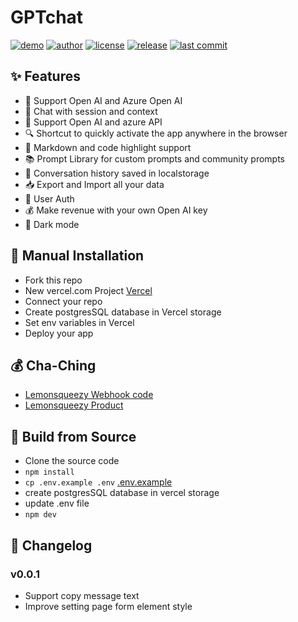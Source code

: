 # GPTchat

[![demo][live-demo]][live-demo-url]
[![author][author-image]][author-url]
[![license][license-image]][license-url]
[![release][release-image]][release-url]
[![last commit][last-commit-image]][last-commit-url]

[live-demo]: https://img.shields.io/badge/Live-Demo-green.svg

[live-demo-url]: https://ai.mojotv.cn/

[author-image]: https://img.shields.io/badge/Eric-Zhou-blue.svg

[author-url]: https://github.com/mojocn

[license-image]: https://img.shields.io/badge/license-GNU-blue.svg

[license-url]: https://github.com/mojocn/gptchat/blob/main/LICENSE

[release-image]: https://img.shields.io/github/v/release/mojocn/gptchat?color=blue

[release-url]: https://github.com/mojocn/gptchat/releases/latest

[last-commit-image]: https://img.shields.io/github/last-commit/mojocn/gptchat?label=last%20commit

[last-commit-url]: https://github.com/mojocn/gptchat/commits

## ✨ Features

* 🤖 Support Open AI and Azure Open AI
* 💬 Chat with session and context
* 🚀 Support Open AI and azure API
* 🔍 Shortcut to quickly activate the app anywhere in the browser
* 🎨 Markdown and code highlight support
* 📚 Prompt Library for custom prompts and community prompts
* 💾 Conversation history saved in localstorage
* 📥 Export and Import all your data
* 🔗 User Auth
* 💰 Make revenue with your own Open AI key
* 🌙 Dark mode

## 🔧 Manual Installation

- Fork this repo
- New vercel.com Project [Vercel](https://vercel.com/)
- Connect your repo
- Create postgresSQL database in Vercel storage
- Set env variables in Vercel
- Deploy your app

## 💰 Cha-Ching

- [Lemonsqueezy Webhook code](https://github.com/mojocn/gptchat/blob/main/app/api/webhook/lemon/route.tsx)
- [Lemonsqueezy Product](https://mojoai.lemonsqueezy.com/checkout?cart=a34be65a-10d2-48dc-b1e7-6ed70d7bacc4)

## 🔨 Build from Source

- Clone the source code
- `npm install`
- `cp .env.example .env`  [.env.example](https://github.com/mojocn/gptchat/blob/main/.env.example)
- create postgresSQL database in vercel storage
- update .env file
- `npm dev`


## 📜 Changelog

### v0.0.1

- Support copy message text
- Improve setting page form element style